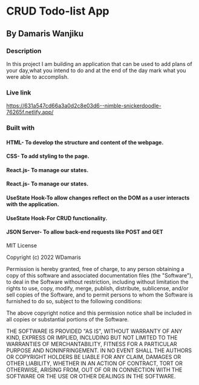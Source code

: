 # CRUD Todo-list App
## By Damaris Wanjiku
### Description
In this project I am building an application that can be used to add plans of your day,what you intend to do and at the end of the day mark what you were able to accomplish.
### Live link 
https://631a547cd66a3a0d2c8e03d6--nimble-snickerdoodle-76265f.netlify.app/
### Built with
#### HTML- To develop the structure and content of the webpage.
#### CSS- To add styling to the page.
#### React.js- To manage our states.
#### React.js- To manage our states.
#### UseState Hook-To allow changes reflect on the DOM as a user interacts with the application.
#### UseState Hook-For CRUD functionality.
#### JSON Server- To allow back-end requests like POST and GET
MIT License

Copyright (c) 2022 WDamaris

Permission is hereby granted, free of charge, to any person obtaining a copy
of this software and associated documentation files (the "Software"), to deal
in the Software without restriction, including without limitation the rights
to use, copy, modify, merge, publish, distribute, sublicense, and/or sell
copies of the Software, and to permit persons to whom the Software is
furnished to do so, subject to the following conditions:

The above copyright notice and this permission notice shall be included in all
copies or substantial portions of the Software.

THE SOFTWARE IS PROVIDED "AS IS", WITHOUT WARRANTY OF ANY KIND, EXPRESS OR
IMPLIED, INCLUDING BUT NOT LIMITED TO THE WARRANTIES OF MERCHANTABILITY,
FITNESS FOR A PARTICULAR PURPOSE AND NONINFRINGEMENT. IN NO EVENT SHALL THE
AUTHORS OR COPYRIGHT HOLDERS BE LIABLE FOR ANY CLAIM, DAMAGES OR OTHER
LIABILITY, WHETHER IN AN ACTION OF CONTRACT, TORT OR OTHERWISE, ARISING FROM,
OUT OF OR IN CONNECTION WITH THE SOFTWARE OR THE USE OR OTHER DEALINGS IN THE
SOFTWARE.
